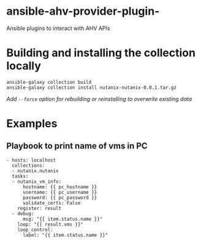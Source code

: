 # ansible-ahv-provider-plugin-
Ansible plugins to interact with AHV APIs

# Building and installing the collection locally
```
ansible-galaxy collection build
ansible-galaxy collection install nutanix-nutanix-0.0.1.tar.gz

```
_Add `--force` option for rebuilding or reinstalling to overwrite existing data_

# Examples
## Playbook to print name of vms in PC
```
- hosts: localhost
  collections:
  - nutanix.nutanix
  tasks:
  - nutanix_vm_info:
      hostname: {{ pc_hostname }}
      username: {{ pc_username }}
      password: {{ pc_password }}
      validate_certs: False
    register: result
  - debug:
      msg: "{{ item.status.name }}"
    loop: "{{ result.vms }}"
    loop_control:
      label: "{{ item.status.name }}"
```
